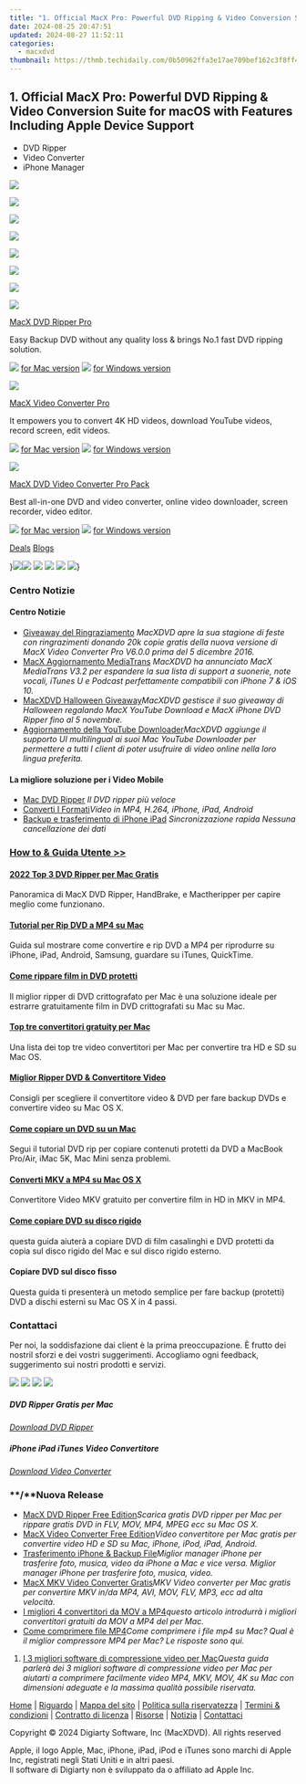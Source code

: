 ```yaml
---
title: "1. Official MacX Pro: Powerful DVD Ripping & Video Conversion Suite for macOS with Features Including Apple Device Support"
date: 2024-08-25 20:47:51
updated: 2024-08-27 11:52:11
categories:
  - macxdvd
thumbnail: https://thmb.techidaily.com/0b50962ffa3e17ae709bef162c3f8ff4d960cae116eaf3e790989364bc8da0ce.jpg
---
```


## 1. Official MacX Pro: Powerful DVD Ripping & Video Conversion Suite for macOS with Features Including Apple Device Support

* DVD Ripper
* Video Converter
* iPhone Manager

![](https://www.macxdvd.com/icon/riptab-w-fift.png) 

![](https://www.macxdvd.com/icon/riptab-b-fift.png) 

![](https://www.macxdvd.com/icon/video-w-fift.png) 

![](https://www.macxdvd.com/icon/video-b-fift.png) 

![](https://www.macxdvd.com/icon/tube-w-fift.png) 

![](https://www.macxdvd.com/icon/tube-b-fift.png) 

![](https://www.macxdvd.com/mobile-images/index/nav-more.png)

![](https://www.macxdvd.com/mobile-images/index/mi1.png)

[MacX DVD Ripper Pro](https://tools.techidaily.com/macxdvd/products/)

Easy Backup DVD without any quality loss & brings No.1 fast DVD ripping solution.

![](https://www.macxdvd.com/mobile-images/index/mm.png) [for Mac version](https://tools.techidaily.com/macxdvd/products/) ![](https://www.macxdvd.com/mobile-images/index/mw.png) [for Windows version](https://tools.techidaily.com/macxdvd/products/) 

![](https://www.macxdvd.com/mobile-images/index/mi2.png)

[MacX Video Converter Pro](https://tools.techidaily.com/macxdvd/products/)

It empowers you to convert 4K HD videos, download YouTube videos, record screen, edit videos.

![](https://www.macxdvd.com/mobile-images/index/mm.png) [for Mac version](https://tools.techidaily.com/macxdvd/products/) ![](https://www.macxdvd.com/mobile-images/index/mw.png) [for Windows version](https://tools.techidaily.com/macxdvd/products/) 

![](https://www.macxdvd.com/mobile-images/index/mi3.png)

[MacX DVD Video Converter Pro Pack](https://tools.techidaily.com/macxdvd/products/)

Best all-in-one DVD and video converter, online video downloader, screen recorder, video editor.

![](https://www.macxdvd.com/mobile-images/index/mm.png) [for Mac version](https://tools.techidaily.com/macxdvd/products/) ![](https://www.macxdvd.com/mobile-images/index/mw.png) [for Windows version](https://tools.techidaily.com/macxdvd/products/) 

[Deals](https://tools.techidaily.com/macxdvd/products/) [Blogs](https://tools.techidaily.com/macxdvd/products/) 

}[![](https://www.macxdvd.com/flag/fr.png)](https://tools.techidaily.com/macxdvd/products/)[![](https://www.macxdvd.com/flag/it.png)](https://tools.techidaily.com/macxdvd/products/) [![](https://www.macxdvd.com/flag/bcn-fift.png)](https://tools.techidaily.com/macxdvd/products/) [![](https://www.macxdvd.com/flag/bde-fift.png)](https://tools.techidaily.com/macxdvd/products/) [![](https://www.macxdvd.com/flag/bjp-fift.png)](https://tools.techidaily.com/macxdvd/products/) [![](https://www.macxdvd.com/flag/ben-fift.png)](https://tools.techidaily.com/macxdvd/products/)}

### Centro Notizie

#### Centro Notizie

* [Giveaway del Ringraziamento](https://tools.techidaily.com/macxdvd/products/) _MacXDVD apre la sua stagione di feste con ringrazimenti donando 20k copie gratis della nuova versione di MacX Video Converter Pro V6.0.0 prima del 5 dicembre 2016\._
* [MacX Aggiornamento MediaTrans](https://tools.techidaily.com/macxdvd/products/) _MacXDVD ha annunciato MacX MediaTrans V3.2 per espandere la sua lista di support a suonerie, note vocali, iTunes U e Podcast perfettamente compatibili con iPhone 7 & iOS 10._
* [MacXDVD Halloween Giveaway](https://tools.techidaily.com/macxdvd/products/)_MacXDVD gestisce il suo giveaway di Halloween regalando MacX YouTube Download e MacX iPhone DVD Ripper fino al 5 novembre._
* [Aggiornamento della YouTube Downloader](https://tools.techidaily.com/macxdvd/products/)_MacXDVD aggiunge il supporto UI multilingual ai suoi Mac YouTube Downloader per permettere a tutti I client di poter usufruire di video online nella loro lingua preferita._

#### La migliore soluzione per i Video Mobile

* [Mac DVD Ripper](https://tools.techidaily.com/macxdvd/products/) _Il DVD ripper più veloce_
* [Converti I Formati](https://tools.techidaily.com/macxdvd/products/)_Video in MP4, H.264, iPhone, iPad, Android_
* [Backup e trasferimento di iPhone iPad](https://tools.techidaily.com/macxdvd/products/) _Sincronizzazione rapida Nessuna cancellazione dei dati_



### [How to & Guida Utente >>](https://tools.techidaily.com/macxdvd/products/) 

#### [2022 Top 3 DVD Ripper per Mac Gratis](https://tools.techidaily.com/macxdvd/products/)

Panoramica di MacX DVD Ripper, HandBrake, e Mactheripper per capire meglio come funzionano. 

#### [Tutorial per Rip DVD a MP4 su Mac](https://tools.techidaily.com/macxdvd/products/)

Guida sul mostrare come convertire e rip DVD a MP4 per riprodurre su iPhone, iPad, Android, Samsung, guardare su iTunes, QuickTime.

#### [Come rippare film in DVD protetti](https://tools.techidaily.com/macxdvd/products/)

Il miglior ripper di DVD crittografato per Mac è una soluzione ideale per estrarre gratuitamente film in DVD crittografati su Mac su Mac. 

#### [Top tre convertitori gratuity per Mac](https://tools.techidaily.com/macxdvd/products/)

Una lista dei top tre video convertitori per Mac per convertire tra HD e SD su Mac OS.

#### [Miglior Ripper DVD & Convertitore Video](https://tools.techidaily.com/macxdvd/products/)

Consigli per scegliere il convertitore video & DVD per fare backup DVDs e convertire video su Mac OS X. 

#### [Come copiare un DVD su un Mac](https://tools.techidaily.com/macxdvd/products/)

 Segui il tutorial DVD rip per copiare contenuti protetti da DVD a MacBook Pro/Air, iMac 5K, Mac Mini senza problemi. 

#### [Converti MKV a MP4 su Mac OS X](https://tools.techidaily.com/macxdvd/products/)

Convertitore Video MKV gratuito per convertire film in HD in MKV in MP4.

#### [Come copiare DVD su disco rigido](https://tools.techidaily.com/macxdvd/products/)

questa guida aiuterà a copiare DVD di film casalinghi e DVD protetti da copia sul disco rigido del Mac e sul disco rigido esterno. 

#### Copiare DVD sul disco fisso

Questa guida ti presenterà un metodo semplice per fare backup (protetti) DVD a dischi esterni su Mac OS X in 4 passi. 



### Contattaci

Per noi, la soddisfazione dai client è la prima preoccupazione. È frutto dei nostril sforzi e dei vostri suggerimenti. Accogliamo ogni feedback, suggerimento sui nostri prodotti e servizi. 

[![](https://www.macxdvd.com/img-style/face-fift.png)](https://www.facebook.com/macxdvd) [![](https://www.macxdvd.com/img-style/twi-fift.png)](https://twitter.com/Macxdvd%5FSoft) [![](https://www.macxdvd.com/img-style/google-fift.png)](https://tools.techidaily.com/macxdvd/products/) [![](https://www.macxdvd.com/img-style/yout-fift.png)](https://www.youtube.com/user/macxdvd) 

##### DVD Ripper Gratis per Mac

[_Download DVD Ripper_](https://tools.techidaily.com/macxdvd/products/) 

##### iPhone iPad iTunes Video Convertitore

[_Download Video Converter_](https://tools.techidaily.com/macxdvd/products/) 

### **/**Nuova Release

* [MacX DVD Ripper Free Edition](https://tools.techidaily.com/macxdvd/products/)_Scarica gratis DVD ripper per Mac per rippare gratis DVD in FLV, MOV, MP4, MPEG ecc su Mac OS X._
* [MacX Video Converter Free Edition](https://tools.techidaily.com/macxdvd/products/)_Video convertitore per Mac gratis per convertire video HD e SD su Mac, iPhone, iPod, iPad, Android._
* [Trasferimento iPhone & Backup File](https://tools.techidaily.com/macxdvd/products/)_Miglior manager iPhone per trasferire foto, musica, video da iPhone a Mac e vice versa. Miglior manager iPhone per trasferire foto, musica, video._
* [MacX MKV Video Converter Gratis](https://tools.techidaily.com/macxdvd/products/)_MKV Video converter per Mac gratis per convertire MKV in/da MP4, AVI, MOV, FLV, MP3, ecc ad alta velocità._
* [I migliori 4 convertitori da MOV a MP4](https://tools.techidaily.com/macxdvd/products/)_questo articolo introdurrà i migliori convertitori gratuiti da MOV a MP4 del per Mac._
* [Come comprimere file MP4](https://tools.techidaily.com/macxdvd/products/)_Come comprimere i file mp4 su Mac? Qual è il miglior compressore MP4 per Mac? Le risposte sono qui._
1. [I 3 migliori software di compressione video per Mac](https://tools.techidaily.com/macxdvd/products/)_Questa guida parlerà dei 3 migliori software di compressione video per Mac per aiutarti a comprimere facilmente video MP4, MKV, MOV, 4K su Mac con dimensioni adeguate e la massima qualità possibile riservata._



[Home](https://tools.techidaily.com/macxdvd/products/) | [Riguardo](https://tools.techidaily.com/macxdvd/products/) | [Mappa del sito](https://tools.techidaily.com/macxdvd/products/) | [Politica sulla riservatezza](https://tools.techidaily.com/macxdvd/products/) | [Termini & condizioni](https://tools.techidaily.com/macxdvd/products/) | [Contratto di licenza](https://tools.techidaily.com/macxdvd/products/) | [Risorse](https://tools.techidaily.com/macxdvd/products/) | [Notizia](https://tools.techidaily.com/macxdvd/products/) | [Contattaci](https://tools.techidaily.com/macxdvd/products/)

Copyright © 2024 Digiarty Software, Inc (MacXDVD). All rights reserved

Apple, il logo Apple, Mac, iPhone, iPad, iPod e iTunes sono marchi di Apple Inc, registrati negli Stati Uniti e in altri paesi.   
Il software di Digiarty non è sviluppato da o affiliato ad Apple Inc.

<ins class="adsbygoogle"
     style="display:block"
     data-ad-format="autorelaxed"
     data-ad-client="ca-pub-7571918770474297"
     data-ad-slot="1223367746"></ins>



<ins class="adsbygoogle"
     style="display:block"
     data-ad-client="ca-pub-7571918770474297"
     data-ad-slot="8358498916"
     data-ad-format="auto"
     data-full-width-responsive="true"></ins>
